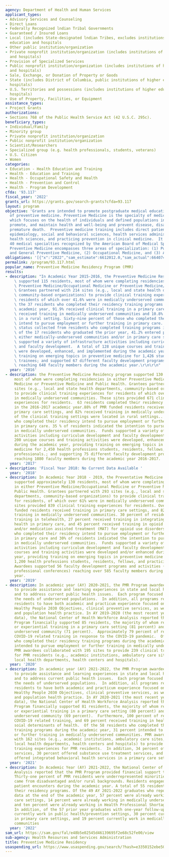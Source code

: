 ```yaml
---
agency: Department of Health and Human Services
applicant_types:
- Advisory Services and Counseling
- Direct Loans
- Federally Recognized lndian Tribal Governments
- Guaranteed / Insured Loans
- Local (includes State-designated lndian Tribes, excludes institutions of higher
  education and hospitals
- Other public institution/organization
- Private nonprofit institution/organization (includes institutions of higher education
  and hospitals)
- Provision of Specialized Services
- Public nonprofit institution/organization (includes institutions of higher education
  and hospitals)
- Sale, Exchange, or Donation of Property or Goods
- State (includes District of Columbia, public institutions of higher education and
  hospitals)
- U.S. Territories and possessions (includes institutions of higher education and
  hospitals)
- Use of Property, Facilities, or Equipment
assistance_types:
- Project Grants
authorizations:
- Sections 768 of the Public Health Service Act (42 U.S.C. 295c).
beneficiary_types:
- Individual/Family
- Minority group
- Private nonprofit institution/organization
- Public nonprofit institution/organization
- Scientist/Researchers
- Specialized group (e.g. health professionals, students, veterans)
- U.S. Citizen
- Women
categories:
- Education - Health Education and Training
- Health - Education and Training
- Health - Occupational Safety and Health
- Health - Prevention and Control
- Health - Program Development
cfda: '93.117'
fiscal_year: '2022'
grants_url: https://grants.gov/search-grants?cfda=93.117
layout: program
objective: 'Grants are intended to promote postgraduate medical education in the specialty
  of preventive medicine. Preventive Medicine is the specialty of medical practice
  which focuses on the health of individuals and defined populations in order to protect,
  promote, and maintain health and well-being and prevent disease, disability and
  premature death.  Preventive medicine training includes direct patient care, biostatistics,
  epidemiology, social and behavioral sciences, health services administration, environmental
  health sciences, and practicing prevention in clinical medicine.  It is one of the
  40 medical specialties recognized by the American Board of Medical Specialties.
  Preventive Medicine encompasses three areas of specialization: (1) Public Health
  and General Preventive Medicine, (2) Occupational Medicine, and (3) Aerospace Medicine.'
obligations: '[{"x":"2022","sam_estimate":6612012.0,"sam_actual":6640742.0,"usa_spending_actual":3878503.0},{"x":"2023","sam_estimate":6996148.0,"sam_actual":0.0,"usa_spending_actual":3855567.0},{"x":"2024","sam_estimate":6574250.0,"sam_actual":0.0,"usa_spending_actual":4962482.4}]'
permalink: /program/93.117.html
popular_name: Preventive Medicine Residency Program (PMR)
results:
- description: "In Academic Year 2015-2016, the Preventive Medicine Residency program\
    \ supported 115 residents, most of whom were completing residencies in either\
    \ Preventive Medicine/Occupational Medicine or Preventive Medicine/Public Health.\
    \ Grantees partnered with 214 sites (e.g., local and state health departments,\
    \ community-based organizations) to provide clinical training experiences for\
    \ residents of which over 41.6% were in medically underserved communities. Of\
    \ the 37 residents who completed their residency training programs in the past\
    \ academic year, 91.9% received clinical training in a primary care setting, 70.3%\
    \ received training in medically underserved communities and 10.8% received training\
    \ in a rural setting. Sixty-nine percent of those who completed their residency\
    \ intend to pursue employment or further training in primary care. Follow-up employment\
    \ status collected from residents who completed training programs in AY 2014-15,\
    \ of the 17 residents who graduated the prior year, 41.2% entered practice in\
    \ either medically-underserved communities and/or in primary care settings.  Funds\
    \ supported a variety of infrastructure activities including curriculum development\
    \ and faculty development.  A total of 128 unique courses and training activities\
    \ were developed, enhanced, and implemented during the academic year, providing\
    \ training on emerging topics in preventive medicine for 1,426 students and advanced\
    \ trainees; and supported 67 different faculty development programs and activities\
    \ reaching 648 faculty members during the academic year.\r\n\r\n"
  year: '2016'
- description: the Preventive Medicine Residency program supported 130 residents,
    most of whom were completing residencies in either Preventive Medicine/Occupational
    Medicine or Preventive Medicine and Public Health. Grantees partnered with 232
    sites (e.g., local and state health departments, community-based organizations)
    to provide clinical training experiences for residents of which over 44.4% were
    in medically underserved communities. These sites provided 671 clinical training
    experiences for residents.  63 residents completed their residency training programs
    in the 2016-2017 academic year.88% of PMR funded residents received training in
    primary care settings, and 82% received training in medically underserved communities.  2.2%
    of the clinical training settings were located in rural settings.. 32% of those
    who completed their residency intend to pursue employment or further training
    in primary care. 35 % of residents indicated the intention to pursue employment
    in medically underserved communities.  Funds supported a variety of infrastructure
    activities including curriculum development and faculty development. A total of
    200 unique courses and training activities were developed, enhanced, and implemented
    during the academic year, providing training on emerging topics in preventive
    medicine for 2,450 health professions students, residents, fellows, and practicing
    professionals.; and supporting 75 different faculty development programs and activities
    reaching 1080 faculty members during the academic year 2016-2017.
  year: '2017'
- description: 'Fiscal Year 2018: No Current Data Available '
  year: '2018'
- description: In Academic Year 2018 - 2019, the Preventative Medicine Residency program
    supported approximately 130 residents, most of whom were completing residencies
    in either Preventive Medicine/Occupational Medicine or Preventive Medicine and
    Public Health. Grantees partnered with 293 sites (e.g., local and state health
    departments, community-based organizations) to provide clinical training experiences
    for residents, of which over 61% were in medically underserved communities. These
    sites provided 839 clinical training experiences for residents. Over 80% of PMR
    funded residents received training in primary care settings, and 82% received
    training in medically underserved communities. 30 percent of residents received
    training in telehealth, 27 percent received training in integrating behavioral
    health in primary care, and 45 percent received training in opioid use treatment
    and/or medication assisted treatment (MAT) for opioid use disorders. 32% those
    who completed their residency intend to pursue employment or further training
    in primary care and 30% of residents indicated the intention to pursue employment
    in medically underserved communities.  Funds supported a variety of infrastructure
    activities including curriculum development and faculty development. Over 190
    courses and training activities were developed and/or enhanced during the academic
    year, providing training on emerging topics in preventive medicine for more than
    1,200 health professions students, residents, fellows, and practicing professionals;
    Awardees supported 56 faculty development programs and activities (e.g., workshops,
    professional conferences) reaching over 585 faculty members during the academic
    year.
  year: '2019'
- description: In academic year (AY) 2020-2021, the PMR Program awardees continued
    to provide assistance and learning experiences in state and local health departments
    and to address current public health issues.  Each program focused on meeting
    the needs of underserved populations.  In addition, all programs required their
    residents to have both academic and practicum experience focused on the proposed
    Healthy People 2030 Objectives, clinical preventive services, as well as clinical
    and population health practice. In AY 2019-2020 (the most recent year with available
    data), the National Center of Health Workforce Analysis reported that the PMR
    Program financially supported 85 residents, the majority of whom received clinical
    or experiential training in a primary care setting (81 percent) and/or a medically
    underserved community (71 percent).  Approximately 79 percent of residents received
    COVID-19 related training in response to the COVID-19 pandemic.  Of the 57 residents
    who completed their residency training programs during the academic year, 33 percent
    intended to pursue employment or further training in medically underserved communities.
    PMR awardees collaborated with 195 sites to provide 239 clinical training experiences
    for PMR residents (e.g., academic institutions, ambulatory care sites, state and
    local health departments, health centers and hospitals).
  year: '2020'
- description: In academic year (AY) 2021-2022, the PMR Program awardees continued
    to provide assistance and learning experiences in state and local health departments
    and to address current public health issues.  Each program focused on meeting
    the needs of underserved populations.  In addition, all programs required their
    residents to have both academic and practicum experience focused on the proposed
    Healthy People 2030 Objectives, clinical preventive services, as well as clinical
    and population health practice. In AY 2020-2021 (the most recent year with available
    data), the National Center of Health Workforce Analysis reported that the PMR
    Program financially supported 81 residents, the majority of whom received clinical
    or experiential training in a primary care setting (80 percent) and/or a medically
    underserved community (69 percent).  Furthermore, 100 percent of residents received
    COVID-19 related training, and 69 percent received training in health equity/the
    soial determinants of health.  Of the 58 residents who completed their residency
    training programs during the academic year, 31 percent intended to pursue employment
    or further training in medically underserved communities. PMR awardees collaborated
    with 162 sites (e.g., academic institutions, ambulatory care sites, state and
    local health departments, health centers and hospitals) to provide 492 clinical
    training experiences for PMR residents.  In addition, 34 percent offered telehealth
    services, 30 percent offered substance use treatment services, and 28 percent
    offered integrated behavioral health services in a primary care setting.
  year: '2021'
- description: In Academic Year (AY) 2021-2022, the National Center of Health Workforce
    Analysis reported that the PMR Program provided financial support to 118 residents.
    Thirty-one percent of PMR residents were underrepresented minorities, and 28 percent
    came from disadvantaged and/or rural backgrounds. Residents engaged in 72,133
    patient encounters during the academic year. A total of 55 residents completed
    their residency programs. Of the 49 AY 2021-2022 graduates who reported employment
    data at the end of the academic year, 57 percent were already working in primary
    care settings, 14 percent were already working in medically underserved communities,
    and ten percent were already working in Health Professional Shortage Areas (HPSAs).
    In addition, of the 57 prior year graduates with one-year follow-up data, 35 percent
    currently work in public health/prevention settings, 30 percent currently work
    in primary care settings, and 19 percent currently work in medically underserved
    communities
  year: '2022'
sam_url: https://sam.gov/fal/e48b5e02545d46139695f2e68c52fe00/view
sub-agency: Health Resources and Services Administration
title: Preventive Medicine Residency
usaspending_url: https://www.usaspending.gov/search/?hash=e3350152ebe507624c567a34ad957fa3
---
```

